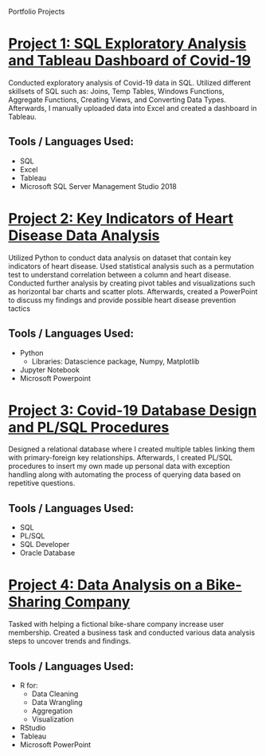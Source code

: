 Portfolio Projects

# [Project 1: SQL Exploratory Analysis and Tableau Dashboard of Covid-19](https://github.com/DavidSeo382/SQL-Exploratory-Analysis-and-Tableau-Dashboard-of-Covid-19)

Conducted exploratory analysis of Covid-19 data in SQL. Utilized different skillsets of SQL such as: Joins, Temp Tables, Windows Functions, Aggregate Functions, Creating Views, and Converting Data Types. Afterwards, I manually uploaded data into Excel and created a dashboard in Tableau.

## Tools / Languages Used:
* SQL
* Excel
* Tableau
* Microsoft SQL Server Management Studio 2018

# [Project 2: Key Indicators of Heart Disease Data Analysis](https://github.com/DavidSeo382/Key-Indicators-of-Heart-Disease-Data-Analysis)

Utilized Python to conduct data analysis on dataset that contain key indicators of heart disease. Used statistical analysis such as a permutation test to understand correlation between a column and heart disease. Conducted further analysis by creating pivot tables and visualizations such as horizontal bar charts and scatter plots. Afterwards, created a PowerPoint to discuss my findings and provide possible heart disease prevention tactics

## Tools / Languages Used:
* Python 
  * Libraries: Datascience package, Numpy, Matplotlib
* Jupyter Notebook
* Microsoft Powerpoint

# [Project 3: Covid-19 Database Design and PL/SQL Procedures](https://github.com/DavidSeo382/Covid-19-Database-Design-and-PL-SQL-Procedures)

Designed a relational database where I created multiple tables linking them with primary-foreign key relationships. Afterwards, I created PL/SQL procedures to insert my own made up personal data with exception handling along with automating the process of querying data based on repetitive questions.

## Tools / Languages Used:
* SQL
* PL/SQL
* SQL Developer
* Oracle Database


# [Project 4: Data Analysis on a Bike-Sharing Company](https://github.com/DavidSeo382/Data-Analysis-on-a-Bike-Sharing-Company)

Tasked with helping a fictional bike-share company increase user membership. Created a business task and conducted various data analysis steps to uncover trends and findings. 

## Tools / Languages Used:
* R for:
  * Data Cleaning
  * Data Wrangling
  * Aggregation
  * Visualization
* RStudio
* Tableau
* Microsoft PowerPoint





